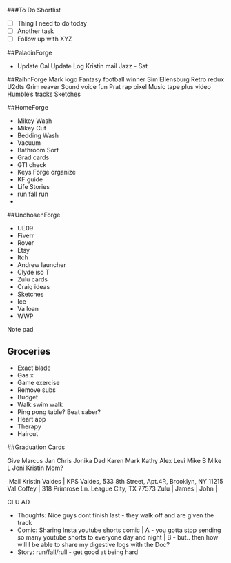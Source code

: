 ###To Do Shortlist

- [ ] Thing I need to do today
- [ ] Another task
- [ ] Follow up with XYZ

##PaladinForge
* Update Cal
Update Log
Kristin mail
Jazz - Sat

##RaihnForge
Mark logo
Fantasy football winner
Sim Ellensburg
Retro redux
U2dts
Grim reaver 
Sound voice fun
Prat rap pixel
Music tape plus video Humble’s tracks
Sketches

##HomeForge
* Mikey Wash
* Mikey Cut
* Bedding Wash
* Vacuum
* Bathroom Sort
* Grad cards
* GTI check
* Keys Forge organize
* KF guide
* Life Stories
* run fall run
* 

##UnchosenForge
* UE09
* Fiverr
* Rover
* Etsy
* Itch
* Andrew launcher
* Clyde iso T
* Zulu cards
* Craig ideas
* Sketches 
* Ice
* Va loan
* WWP 

Note pad


## Groceries
* Exact blade
* Gas x
* Game exercise 
* Remove subs
* Budget
* Walk swim walk
* Ping pong table?  Beat saber?
* Heart app
* Therapy
* Haircut



##Graduation Cards

Give
Marcus Jan
Chris Jonika
Dad Karen
Mark Kathy
Alex Levi
Mike B
Mike L
Jeni
Kristin
Mom?

 Mail Kristin Valdes | KPS Valdes, 533 8th Street, Apt.4R, Brooklyn, NY 11215
Val Coffey | 318 Primrose Ln. League City, TX 77573
Zulu |
James |
John |


CLU AD


* Thoughts: Nice guys dont finish last - they walk off and are given the track
* Comic: Sharing Insta youtube shorts comic | A - you gotta stop sending so many youtube shorts to everyone day and night | B - but.. then how will I be able to share my digestive logs with the Doc?
* Story: run/fall/rull - get good at being hard


